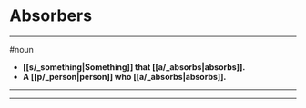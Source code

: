 # Absorbers
---
#noun
- **[[s/_something|Something]] that [[a/_absorbs|absorbs]].**
- **A [[p/_person|person]] who [[a/_absorbs|absorbs]].**
---
---
